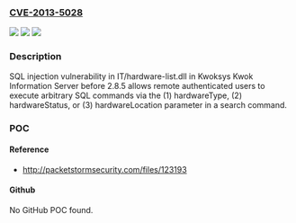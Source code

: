 ### [CVE-2013-5028](https://cve.mitre.org/cgi-bin/cvename.cgi?name=CVE-2013-5028)
![](https://img.shields.io/static/v1?label=Product&message=n%2Fa&color=blue)
![](https://img.shields.io/static/v1?label=Version&message=n%2Fa&color=blue)
![](https://img.shields.io/static/v1?label=Vulnerability&message=n%2Fa&color=brighgreen)

### Description

SQL injection vulnerability in IT/hardware-list.dll in Kwoksys Kwok Information Server before 2.8.5 allows remote authenticated users to execute arbitrary SQL commands via the (1) hardwareType, (2) hardwareStatus, or (3) hardwareLocation parameter in a search command.

### POC

#### Reference
- http://packetstormsecurity.com/files/123193

#### Github
No GitHub POC found.

